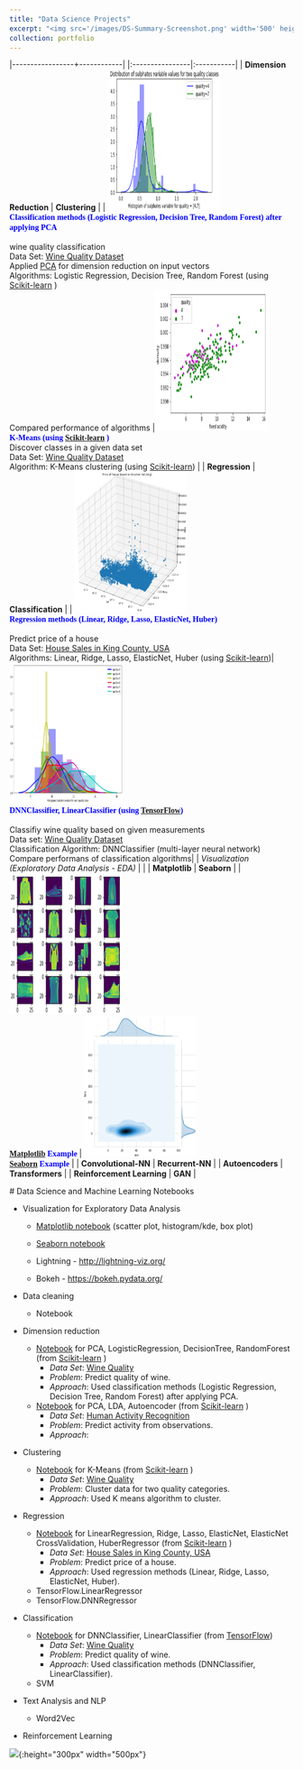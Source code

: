 ```yaml
---
title: "Data Science Projects"
excerpt: "<img src='/images/DS-Summary-Screenshot.png' width='500' height='300'>"
collection: portfolio
---
```



|-----------------+------------|
|:----------------|:-----------|
| **Dimension Reduction** | **Clustering** |
| <a href="https://github.com/ozdemirht/Data-Science/blob/master/learn/pca/ex1/example.ipynb"><img src="/images/pca-1.png" alt="https://ozdemirht.github.io/" width="200" height="250"> </a> <br> <span style="font-weight:bold;font-family:verdana;color:blue;font-size:14px">Classification methods (Logistic Regression, Decision Tree, Random Forest) after applying PCA</span> <br> <br> wine quality classification <br> Data Set: <a href="https://archive.ics.uci.edu/ml/datasets/wine+quality">Wine Quality Dataset</a> <br> Applied <a href="https://en.wikipedia.org/wiki/Principal_component_analysis">PCA</a> for dimension reduction on input vectors <br> Algorithms: Logistic Regression, Decision Tree, Random Forest (using <a href="https://scikit-learn.org/">Scikit-learn</a> )<br> Compared performance of algorithms |<a href="https://github.com/ozdemirht/Data-Science/blob/master/learn/clustering/ex1/example.ipynb"><img src="/images/kmeans-1.png" alt="https://ozdemirht.github.io/" width="200" height="250"></a><br> <span style="font-weight:bold;font-family:verdana;color:blue;font-size:14px">K-Means (using <a href="https://scikit-learn.org/">Scikit-learn</a> )</span> <br> Discover classes in a given data set<br> Data Set: <a href="https://archive.ics.uci.edu/ml/datasets/wine+quality">Wine Quality Dataset</a><br> Algorithm: K-Means clustering (using <a href="https://scikit-learn.org/">Scikit-learn</a>) |
| **Regression** | **Classification** |
| <a href="https://github.com/ozdemirht/Data-Science/blob/master/learn/regression/ex1/example.ipynb"><img src="/images/regression-1.png" alt="https://ozdemirht.github.io/" width="200" height="250"> </a> <br> <span style="font-weight:bold;font-family:verdana;color:blue;font-size:14px">Regression methods (Linear, Ridge, Lasso, ElasticNet, Huber)</span> <br><br> Predict price of a house<br> Data Set: <a href="https://www.kaggle.com/harlfoxem/housesalesprediction">House Sales in King County, USA</a><br> Algorithms: Linear, Ridge, Lasso, ElasticNet, Huber (using <a href="https://scikit-learn.org/">Scikit-learn</a>)|<a href="https://github.com/ozdemirht/Data-Science/blob/master/learn/classification/ex1/example.ipynb"><img src="/images/classification-1.png" alt="https://ozdemirht.github.io/" width="200" height="250"></a><br><span style="font-weight:bold;font-family:verdana;color:blue;font-size:14px">DNNClassifier, LinearClassifier (using <a href="https://www.tensorflow.org/">TensorFlow</a>)</span> <br><br>Classifiy wine quality based on given measurements<br>Data set: <a href="https://archive.ics.uci.edu/ml/datasets/wine+quality">Wine Quality Dataset</a><br>Classification Algorithm: DNNClassifier (multi-layer neural network)<br>Compare performans of classification algorithms|
| _Visualization (Exploratory Data Analysis - EDA)_ | |
| **Matplotlib** | **Seaborn** |
| <a href="https://github.com/ozdemirht/Data-Science/tree/master/matplotlib/ex1/example.ipynb"><img src="/images/matplotlib-1.png" alt="https://ozdemirht.github.io/" width="200" height="250"></a><br> <span style="font-weight:bold;font-family:verdana;color:blue;font-size:14px"><a href="https://matplotlib.org/contents.html">Matplotlib</a> Example </span> | <a href="https://github.com/ozdemirht/Data-Science/blob/master/seaborn/ex1/example.ipynb"><img src="/images/seaborn.png" alt="https://ozdemirht.github.io/" width="200" height="250"></a><br> <span style="font-weight:bold;font-family:verdana;color:blue;font-size:14px"><a href="https://seaborn.pydata.org/">Seaborn</a> Example</span> |
| **Convolutional-NN** | **Recurrent-NN** |
| **Autoencoders** | **Transformers** |
| **Reinforcement Learning** | **GAN** |


﻿# Data Science and Machine Learning Notebooks 

* Visualization
 for Exploratory Data Analysis  
  * [Matplotlib notebook](https://github.com/ozdemirht/Data-Science/tree/master/matplotlib/ex1/example.ipynb)
 (scatter plot, histogram/kde, box plot)   
  * [Seaborn notebook](https://github.com/ozdemirht/Data-Science/tree/master/seaborn/ex1/example.ipynb)   
 
  * Lightning - http://lightning-viz.org/
  * Bokeh - https://bokeh.pydata.org/
* Data cleaning
  * Notebook
* Dimension reduction
  * [Notebook](./learn/pca/ex1/example.ipynb) for PCA, LogisticRegression, DecisionTree, RandomForest (from [Scikit-learn](https://scikit-learn.org/) )
    * <i>Data Set</i>: [Wine Quality](https://archive.ics.uci.edu/ml/datasets/wine+quality)
    * <i>Problem</i>: Predict quality of wine. 
    * <i>Approach</i>: Used classification methods (Logistic Regression, Decision Tree, Random Forest) after applying PCA.
  * [Notebook](./learn/pca/ex2/example.ipynb) for PCA, LDA, Autoencoder (from [Scikit-learn](https://scikit-learn.org/) )
    * <i>Data Set</i>: [Human Activity Recognition](https://archive.ics.uci.edu/ml/datasets/Human+Activity+Recognition+Using+Smartphones)
    * <i>Problem</i>: Predict activity from observations. 
    * <i>Approach</i>: 
* Clustering

  * [Notebook](./learn/clustering/ex1/example.ipynb) for K-Means (from [Scikit-learn](https://scikit-learn.org/) )
    * <i>Data Set</i>: [Wine Quality](https://archive.ics.uci.edu/ml/datasets/wine+quality)
    * <i>Problem</i>: Cluster data for two quality categories. 
    * <i>Approach</i>: Used K means algorithm to cluster.  
* Regression
 
  * [Notebook](./learn/regression/ex1/example.ipynb) for LinearRegression, Ridge, Lasso, ElasticNet, ElasticNet CrossValidation, HuberRegressor (from [Scikit-learn](https://scikit-learn.org/) )
    * <i>Data Set</i>: [House Sales in King County, USA](https://www.kaggle.com/harlfoxem/housesalesprediction)
    * <i>Problem</i>: Predict price of a house. 
    * <i>Approach</i>: Used regression methods (Linear, Ridge, Lasso, ElasticNet, Huber). 
  * TensorFlow.LinearRegressor
  * TensorFlow.DNNRegressor
* Classification
 
  * [Notebook](./learn/classification/ex1/example.ipynb) for DNNClassifier, LinearClassifier (from [TensorFlow](https://www.tensorflow.org/))
    * <i>Data Set</i>: [Wine Quality](https://archive.ics.uci.edu/ml/datasets/wine+quality)
    * <i>Problem</i>: Predict quality of wine. 
    * <i>Approach</i>: Used classification methods (DNNClassifier, LinearClassifier).
  * SVM
* Text Analysis and NLP
  * Word2Vec
* Reinforcement Learning


![](../../images/data-science-2.jpg){:height="300px" width="500px"}      
